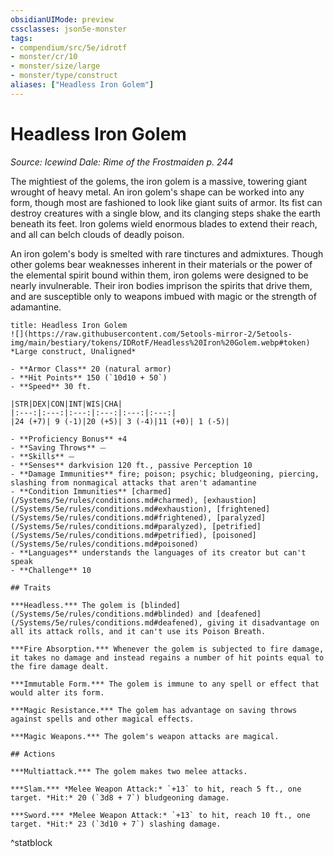 ```yaml
---
obsidianUIMode: preview
cssclasses: json5e-monster
tags:
- compendium/src/5e/idrotf
- monster/cr/10
- monster/size/large
- monster/type/construct
aliases: ["Headless Iron Golem"]
---
```

# Headless Iron Golem
*Source: Icewind Dale: Rime of the Frostmaiden p. 244*  

The mightiest of the golems, the iron golem is a massive, towering giant wrought of heavy metal. An iron golem's shape can be worked into any form, though most are fashioned to look like giant suits of armor. Its fist can destroy creatures with a single blow, and its clanging steps shake the earth beneath its feet. Iron golems wield enormous blades to extend their reach, and all can belch clouds of deadly poison.

An iron golem's body is smelted with rare tinctures and admixtures. Though other golems bear weaknesses inherent in their materials or the power of the elemental spirit bound within them, iron golems were designed to be nearly invulnerable. Their iron bodies imprison the spirits that drive them, and are susceptible only to weapons imbued with magic or the strength of adamantine.

```ad-statblock
title: Headless Iron Golem
![](https://raw.githubusercontent.com/5etools-mirror-2/5etools-img/main/bestiary/tokens/IDRotF/Headless%20Iron%20Golem.webp#token)
*Large construct, Unaligned*

- **Armor Class** 20 (natural armor)
- **Hit Points** 150 (`10d10 + 50`)
- **Speed** 30 ft.

|STR|DEX|CON|INT|WIS|CHA|
|:---:|:---:|:---:|:---:|:---:|:---:|
|24 (+7)| 9 (-1)|20 (+5)| 3 (-4)|11 (+0)| 1 (-5)|

- **Proficiency Bonus** +4
- **Saving Throws** ⏤
- **Skills** ⏤
- **Senses** darkvision 120 ft., passive Perception 10
- **Damage Immunities** fire; poison; psychic; bludgeoning, piercing, slashing from nonmagical attacks that aren't adamantine
- **Condition Immunities** [charmed](/Systems/5e/rules/conditions.md#charmed), [exhaustion](/Systems/5e/rules/conditions.md#exhaustion), [frightened](/Systems/5e/rules/conditions.md#frightened), [paralyzed](/Systems/5e/rules/conditions.md#paralyzed), [petrified](/Systems/5e/rules/conditions.md#petrified), [poisoned](/Systems/5e/rules/conditions.md#poisoned)
- **Languages** understands the languages of its creator but can't speak
- **Challenge** 10

## Traits

***Headless.*** The golem is [blinded](/Systems/5e/rules/conditions.md#blinded) and [deafened](/Systems/5e/rules/conditions.md#deafened), giving it disadvantage on all its attack rolls, and it can't use its Poison Breath.

***Fire Absorption.*** Whenever the golem is subjected to fire damage, it takes no damage and instead regains a number of hit points equal to the fire damage dealt.

***Immutable Form.*** The golem is immune to any spell or effect that would alter its form.

***Magic Resistance.*** The golem has advantage on saving throws against spells and other magical effects.

***Magic Weapons.*** The golem's weapon attacks are magical.

## Actions

***Multiattack.*** The golem makes two melee attacks.

***Slam.*** *Melee Weapon Attack:* `+13` to hit, reach 5 ft., one target. *Hit:* 20 (`3d8 + 7`) bludgeoning damage.

***Sword.*** *Melee Weapon Attack:* `+13` to hit, reach 10 ft., one target. *Hit:* 23 (`3d10 + 7`) slashing damage.
```
^statblock